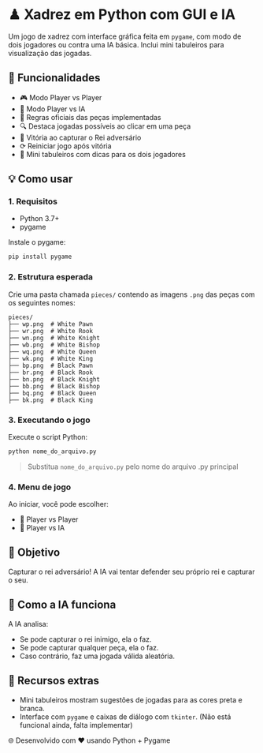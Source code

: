# ♟ Xadrez em Python com GUI e IA

Um jogo de xadrez com interface gráfica feita em `pygame`, com modo de dois jogadores ou contra uma IA básica. Inclui mini tabuleiros para visualização das jogadas.

## 🧠 Funcionalidades

* 🎮 Modo Player vs Player
* 🧠 Modo Player vs IA
* 📄 Regras oficiais das peças implementadas
* 🔍 Destaca jogadas possíveis ao clicar em uma peça
* 👑 Vitória ao capturar o Rei adversário
* ⟳ Reiniciar jogo após vitória
* 🔹 Mini tabuleiros com dicas para os dois jogadores

## 💡 Como usar

### 1. Requisitos

* Python 3.7+
* pygame

Instale o pygame:

```bash
pip install pygame
```

### 2. Estrutura esperada

Crie uma pasta chamada `pieces/` contendo as imagens `.png` das peças com os seguintes nomes:

```
pieces/
├── wp.png  # White Pawn
├── wr.png  # White Rook
├── wn.png  # White Knight
├── wb.png  # White Bishop
├── wq.png  # White Queen
├── wk.png  # White King
├── bp.png  # Black Pawn
├── br.png  # Black Rook
├── bn.png  # Black Knight
├── bb.png  # Black Bishop
├── bq.png  # Black Queen
├── bk.png  # Black King
```

### 3. Executando o jogo

Execute o script Python:

```bash
python nome_do_arquivo.py
```

> Substitua `nome_do_arquivo.py` pelo nome do arquivo .py principal

### 4. Menu de jogo

Ao iniciar, você pode escolher:

* 👥 Player vs Player
* 🧠 Player vs IA

## 🎯 Objetivo

Capturar o rei adversário! A IA vai tentar defender seu próprio rei e capturar o seu.

## 🧠 Como a IA funciona

A IA analisa:

* Se pode capturar o rei inimigo, ela o faz.
* Se pode capturar qualquer peça, ela o faz.
* Caso contrário, faz uma jogada válida aleatória.

## 🔹 Recursos extras

* Mini tabuleiros mostram sugestões de jogadas para as cores preta e branca.
* Interface com `pygame` e caixas de diálogo com `tkinter`.
  (Não está funcional ainda, falta implementar)

🌐 Desenvolvido com ❤️ usando Python + Pygame
